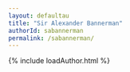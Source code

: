 ```yaml
---
layout: defaultau
title: "Sir Alexander Bannerman"
authorId: sabannerman
permalink: /sabannerman/
---
```

{% include loadAuthor.html %}
<script>
    $(document).ready(function(){
        showAuthorBio('{{ page.authorId }}');
   });
</script>